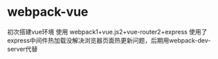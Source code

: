 # webpack-vue
初次搭建vue环境 使用 webpack1+vue.js2+vue-router2+express
使用了express中间件热加载没解决浏览器页面热更新问题，后期用webpack-dev-server代替

